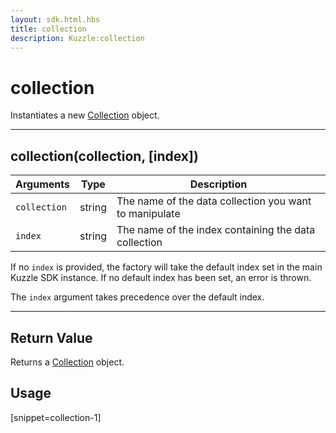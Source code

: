 ```yaml
---
layout: sdk.html.hbs
title: collection
description: Kuzzle:collection
---
```


# collection

Instantiates a new [Collection](/sdk-reference/android/3/collection) object.

---

## collection(collection, [index])

| Arguments    | Type   | Description                                            |
| ------------ | ------ | ------------------------------------------------------ |
| `collection` | string | The name of the data collection you want to manipulate |
| `index`      | string | The name of the index containing the data collection   |

If no `index` is provided, the factory will take the default index set in the main Kuzzle SDK instance. If no default index has been set, an error is thrown.

The `index` argument takes precedence over the default index.

---

## Return Value

Returns a [Collection](/sdk-reference/android/3/collection) object.

## Usage

[snippet=collection-1]
